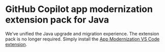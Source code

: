 # GitHub Copilot app modernization extension pack for Java

We’ve unified the Java upgrade and migration experience. The extension pack is no longer required. Simply install the [App Modernization VS Code extension](https://marketplace.visualstudio.com/items?itemName=vscjava.migrate-java-to-azure).